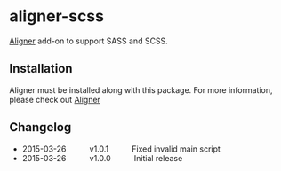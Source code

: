 # aligner-scss

[Aligner](https://github.com/adrianlee44/atom-aligner) add-on to support SASS and SCSS.

## Installation
Aligner must be installed along with this package. For more information, please check out [Aligner](https://github.com/adrianlee44/atom-aligner)

## Changelog
- 2015-03-26   v1.0.1   Fixed invalid main script
- 2015-03-26   v1.0.0   Initial release
